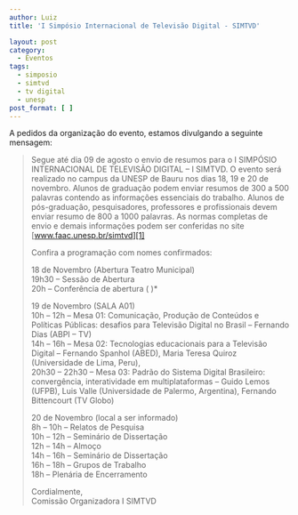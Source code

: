 ```yaml
---
author: Luiz
title: 'I Simpósio Internacional de Televisão Digital - SIMTVD'

layout: post
category:
  - Eventos
tags:
  - simposio
  - simtvd
  - tv digital
  - unesp
post_format: [ ]
---
```

A pedidos da organização do evento, estamos divulgando a seguinte mensagem:

> Segue até dia 09 de agosto o envio de resumos para o I SIMPÓSIO INTERNACIONAL DE TELEVISÃO DIGITAL – I SIMTVD. O evento será realizado no campus da UNESP de Bauru nos dias 18, 19 e 20 de novembro. Alunos de graduação podem enviar resumos de 300 a 500 palavras contendo as informações essenciais do trabalho. Alunos de pós-graduação, pesquisadores, professores e profissionais devem enviar resumo de 800 a 1000 palavras. As normas completas de envio e demais informações podem ser conferidas no site [www.faac.unesp.br/simtvd][1]
> 
> Confira a programação com nomes confirmados:
> 
> 18 de Novembro (Abertura Teatro Municipal)  
> 19h30 – Sessão de Abertura  
> 20h – Conferência de abertura ( )*
> 
> 19 de Novembro (SALA A01)  
> 10h – 12h – Mesa 01: Comunicação, Produção de Conteúdos e Políticas Públicas: desafios para Televisão Digital no Brasil – Fernando Dias (ABPI – TV)  
> 14h – 16h – Mesa 02: Tecnologias educacionais para a Televisão Digital – Fernando Spanhol (ABED), Maria Teresa Quiroz (Universidade de Lima, Peru),  
> 20h30 – 22h30 – Mesa 03: Padrão do Sistema Digital Brasileiro: convergência, interatividade em multiplataformas – Guido Lemos (UFPB), Luis Valle (Universidade de Palermo, Argentina), Fernando Bittencourt (TV Globo)
> 
> 20 de Novembro (local a ser informado)  
> 8h – 10h – Relatos de Pesquisa  
> 10h – 12h – Seminário de Dissertação  
> 12h – 14h – Almoço  
> 14h – 16h – Seminário de Dissertação  
> 16h – 18h – Grupos de Trabalho  
> 18h – Plenária de Encerramento
> 
> Cordialmente,  
> Comissão Organizadora I SIMTVD 















 [1]: http://www.faac.unesp.br/simtvd





